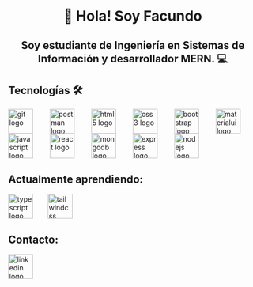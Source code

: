 <h1 align="center">👋 Hola! Soy Facundo</h1>

<h2 align="center">Soy estudiante de Ingeniería en Sistemas de Información y desarrollador MERN. 💻</h2>

<h2 align="left">Tecnologías 🛠️</h2>

<div align="left">
  <img src="https://cdn.simpleicons.org/git/F05032" height="50" alt="git logo" style="vertical-align: middle; margin-right: 30px;" />
  <img src="https://cdn.simpleicons.org/postman/FF6C37" height="50" alt="postman logo" style="vertical-align: middle; margin-right: 30px;" />
  <img src="https://cdn.simpleicons.org/html5/E34F26" height="50" alt="html5 logo" style="vertical-align: middle; margin-right: 30px;" />
  <img src="https://cdn.simpleicons.org/css3/1572B6" height="50" alt="css3 logo" style="vertical-align: middle; margin-right: 30px;" />
  <img src="https://cdn.simpleicons.org/bootstrap/7952B3" height="50" alt="bootstrap logo" style="vertical-align: middle; margin-right: 30px;" />
  <img src="https://cdn.simpleicons.org/mui/007FFF" height="50" alt="materialui logo" style="vertical-align: middle; margin-right: 30px;" />
  <img src="https://cdn.simpleicons.org/javascript/F7DF1E" height="50" alt="javascript logo" style="vertical-align: middle; margin-right: 30px;" />
  <img src="https://cdn.simpleicons.org/react/61DAFB" height="50" alt="react logo" style="vertical-align: middle; margin-right: 30px;" />
  <img src="https://cdn.simpleicons.org/mongodb/47A248" height="50" alt="mongodb logo" style="vertical-align: middle; margin-right: 30px;" />
  <img src="https://cdn.simpleicons.org/express/000000" height="50" alt="express logo" style="vertical-align: middle; margin-right: 30px;" />
  <img src="https://cdn.simpleicons.org/nodedotjs/339933" height="50" alt="nodejs logo" style="vertical-align: middle;" />
</div>

<h2 align="left">Actualmente aprendiendo:</h2>

<div style="display: flex; align-items: center;">
  <img src="https://cdn.simpleicons.org/typescript/3178C6" height="50" alt="typescript logo" style="vertical-align: middle; margin-right: 30px;" />
  <img src="https://cdn.simpleicons.org/tailwindcss/06B6D4" height="50" alt="tailwindcss logo" style="vertical-align: middle;" />
</div>

<h2 align="left">Contacto:</h2>

<div align="left">
  <a href="https://www.linkedin.com/in/fnsantillan" target="_blank">
      <img src="https://cdn.simpleicons.org/linkedin/0A66C2" height="50" alt="linkedin logo" style="vertical-align: middle;" />
  </a>
</div>

